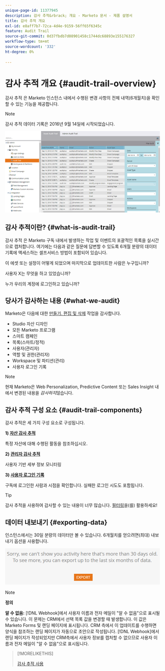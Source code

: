 ```yaml
---
unique-page-id: 11377945
description: 감사 추적&rbrack; 개요 - Marketo 문서 - 제품 설명서
title: 감사 추적 개요
exl-id: e8aff7b7-72ca-4d4e-9159-56ff65f6345c
feature: Audit Trail
source-git-commit: 0d37fbdb7d08901458c1744dc68893e155176327
workflow-type: tm+mt
source-wordcount: '332'
ht-degree: 0%

---
```


# 감사 추적 개요 {#audit-trail-overview}

감사 추적 은 Marketo 인스턴스 내에서 수행된 변경 사항의 전체 내역(6개월치)을 확인할 수 있는 기능을 제공합니다.

>[!NOTE]
>
>감사 추적 데이터 기록은 2016년 9월 14일에 시작되었습니다.

![](assets/audit-trail-overview-1.png)

## 감사 추적이란? {#what-is-audit-trail}

감사 추적 은 Marketo 구독 내에서 발생하는 작업 및 이벤트의 포괄적인 목록을 실시간으로 캡처합니다. 여기에는 다음과 같은 질문에 답변할 수 있도록 6개월 분량의 데이터 기록에 액세스하는 셀프서비스 방법이 포함되어 있습니다.

이 에셋 또는 설정이 어떻게 되었으며 마지막으로 업데이트한 사람은 누구입니까?

사용자 X는 무엇을 하고 있었습니까?

누가 우리의 계정에 로그인하고 있습니까?

## 당사가 감사하는 내용 {#what-we-audit}

Marketo은 다음에 대한 [만들기, 편집 및 삭제](/help/marketo/product-docs/administration/audit-trail/change-details-in-audit-trail.md) 작업을 감사합니다.

* Studio 자산 디자인
* 모든 Marketo 프로그램
* 스마트 캠페인
* 목록(스마트/정적)
* 사용자(관리자)
* 역할 및 권한(관리자)
* Workspace 및 파티션(관리)
* 사용자 로그인 기록

>[!NOTE]
>
>현재 Marketo은 Web Personalization, Predictive Content 또는 Sales Insight 내에서 변경된 내용을 _감사하지_&#x200B;않습니다.

## 감사 추적 구성 요소 {#audit-trail-components}

감사 추적은 세 가지 구성 요소로 구성됩니다.

**1) [자산 감사 추적](/help/marketo/product-docs/administration/audit-trail/change-details-in-audit-trail.md#asset-audit-trail)**

특정 자산에 대해 수행된 활동을 참조하십시오.

**2) [관리자 감사 추적](/help/marketo/product-docs/administration/audit-trail/change-details-in-audit-trail.md#admin-audit-trail)**

사용자 기반 세부 정보 모니터링

**3) [사용자 로그인 기록](/help/marketo/product-docs/administration/audit-trail/user-login-history.md)**

구독에 로그인한 사람과 시점을 확인합니다. 실패한 로그인 시도도 포함됩니다.

>[!TIP]
>
>감사 추적을 사용하여 감사할 수 있는 내용이 너무 많습니다. [필터링](/help/marketo/product-docs/administration/audit-trail/filtering-in-audit-trail.md)을(를) 활용하세요!

## 데이터 내보내기 {#exporting-data}

인스턴스에서는 30일 분량의 데이터만 볼 수 있습니다. 6개월치를 얻으려면(최대) 내보내기 옵션을 사용합니다.

![](assets/two.png)

>[!NOTE]
>
>**정의**
>
>**알 수 없음:** [!DNL Webhook]에서 사용자 이름과 전자 메일이 &quot;알 수 없음&quot;으로 표시될 수 있습니다. 이 문제는 CRM에서 선택 목록 값을 변경할 때 발생합니다. 이 값은 Marketo Forms 및 랜딩 페이지에 표시됩니다. CRM 측에서 이 업데이트를 수행하면 양식을 참조하는 랜딩 페이지가 자동으로 초안으로 작성됩니다. [!DNL Webhook]에서 랜딩 페이지가 작성되었지만 CRM측에서 사용자 정보를 캡처할 수 없으므로 사용자 이름과 전자 메일이 &quot;알 수 없음&quot;으로 표시됩니다.

>[!MORELIKETHIS]
>
>[감사 추적 사용](/help/marketo/product-docs/administration/audit-trail/enable-audit-trail.md)
